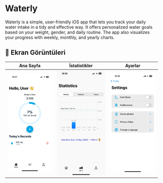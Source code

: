 # Waterly
Waterly is a simple, user-friendly iOS app that lets you track your daily water intake in a tidy and effective way. It offers personalized water goals based on your weight, gender, and daily routine. The app also visualizes your progress with weekly, monthly, and yearly charts.

## 📸 Ekran Görüntüleri

Ana Sayfa | İstatistikler | Ayarlar
:-------------------------:|:-------------------------:|:-------------------------:
<img src="screenshots/home.jpeg" width="200"/> | <img src="screenshots/stats.jpeg" width="200"/> | <img src="screenshots/settings.jpeg" width="200"/>
